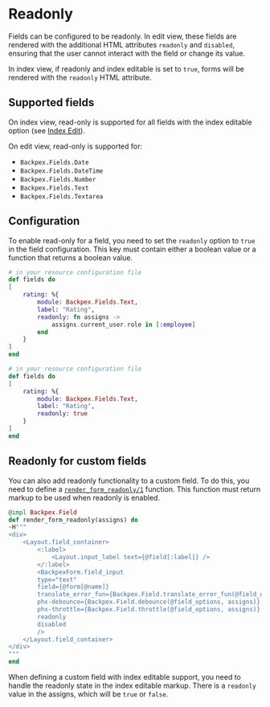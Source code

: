 # Readonly

Fields can be configured to be readonly. In edit view, these fields are rendered with the additional HTML attributes `readonly` and `disabled`, ensuring that the user cannot interact with the field or change its value.

In index view, if readonly and index editable is set to `true`, forms will be rendered with the `readonly` HTML attribute.

## Supported fields

On index view, read-only is supported for all fields with the index editable option (see [Index Edit](index-edit.md)).

On edit view, read-only is supported for:
- `Backpex.Fields.Date`
- `Backpex.Fields.DateTime`
- `Backpex.Fields.Number`
- `Backpex.Fields.Text`
- `Backpex.Fields.Textarea`

## Configuration

To enable read-only for a field, you need to set the `readonly` option to `true` in the field configuration. This key must contain either a boolean value or a function that returns a boolean value.

```elixir
# in your resource configuration file
def fields do
[
    rating: %{
        module: Backpex.Fields.Text,
        label: "Rating",
        readonly: fn assigns ->
            assigns.current_user.role in [:employee]
        end
    }
]
end
```

```elixir
# in your resource configuration file
def fields do
[
    rating: %{
        module: Backpex.Fields.Text,
        label: "Rating",
        readonly: true
    }
]
end
```

## Readonly for custom fields

You can also add readonly functionality to a custom field. To do this, you need to define a [`render_form_readonly/1`](Backpex.Field.html#c:render_form_readonly/1) function. This function must return markup to be used when readonly is enabled.

```elixir
@impl Backpex.Field
def render_form_readonly(assigns) do
~H"""
<div>
    <Layout.field_container>
        <:label>
            <Layout.input_label text={@field[:label]} />
        </:label>
        <BackpexForm.field_input
        type="text"
        field={@form[@name]}
        translate_error_fun={Backpex.Field.translate_error_fun(@field_options, assigns)}
        phx-debounce={Backpex.Field.debounce(@field_options, assigns)}
        phx-throttle={Backpex.Field.throttle(@field_options, assigns)}
        readonly
        disabled
        />
    </Layout.field_container>
</div>
"""
end
```

When defining a custom field with index editable support, you need to handle the readonly state in the index editable markup. There is a `readonly` value in the assigns, which will be `true` or `false`.
